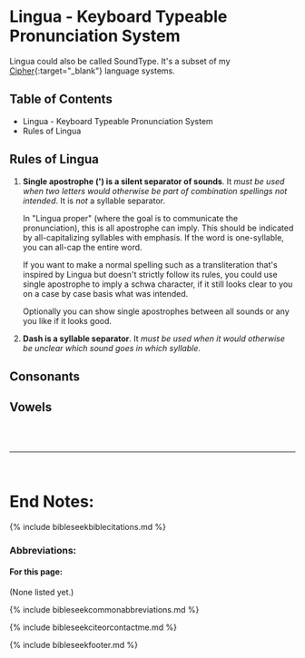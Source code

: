 <head><link rel="stylesheet" href="style.css"></head>

# Lingua - Keyboard Typeable Pronunciation System

Lingua could also be called SoundType. It's a subset of my [Cipher](Cipher){:target="_blank"} language systems.

## Table of Contents

- Lingua - Keyboard Typeable Pronunciation System
- Rules of Lingua

## Rules of Lingua
1. **Single apostrophe (') is a silent separator of sounds**. It *must be used when two letters would otherwise be part of combination spellings not intended*. It is *not* a syllable separator.
  
    In "Lingua proper" (where the goal is to communicate the pronunciation), this is all apostrophe can imply. This should be indicated by all-capitalizing syllables with emphasis. If the word is one-syllable, you can all-cap the entire word.

    If you want to make a normal spelling such as a transliteration that's inspired by Lingua but doesn't strictly follow its rules, you could use single apostrophe to imply a schwa character, if it still looks clear to you on a case by case basis what was intended.

    Optionally you can show single apostrophes between all sounds or any you like if it looks good.

2. **Dash is a syllable separator**. It *must be used when it would otherwise be unclear which sound goes in which syllable*.

    

## Consonants

## Vowels


































<br>
<br>

---

<br>

# End Notes:

{% include bibleseekbiblecitations.md %}

### Abbreviations:

#### For this page:

(None listed yet.)

{% include bibleseekcommonabbreviations.md %}

{% include bibleseekciteorcontactme.md %}

{% include bibleseekfooter.md %}